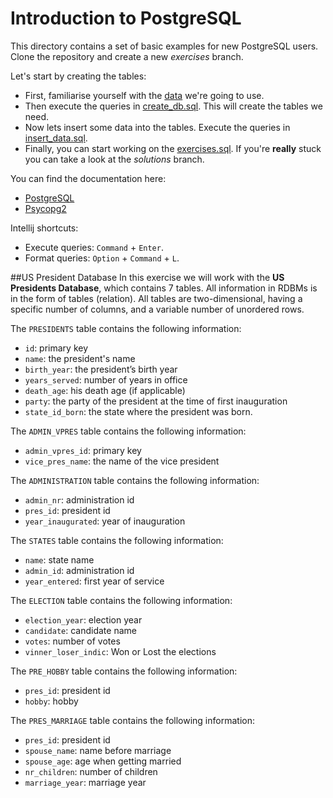 # Introduction to PostgreSQL

This directory contains a set of basic examples for new PostgreSQL users.
Clone the repository and create a new *exercises* branch. 

Let's start by creating the tables:

* First, familiarise yourself with the [data](##US-President-Database) we're going to use.
* Then execute the queries in [create_db.sql](https://github.com/Dzvezdana/introduction-to-postgresql/blob/master/queries/create_db.sql). 
This will create the tables we need.
* Now lets insert some data into the tables. Execute the queries in [insert_data.sql](https://github.com/Dzvezdana/introduction-to-postgresql/blob/master/queries/insert_data.sql).
* Finally, you can start working on the [exercises.sql](https://github.com/Dzvezdana/introduction-to-postgresql/blob/master/queries/exercises.sql).
 If you're **really** stuck you can take a look at the *solutions* branch.

You can find the documentation here:

* [PostgreSQL](https://www.postgresql.org/docs/9.4/index.html)
* [Psycopg2](http://initd.org/psycopg/docs/)

Intellij shortcuts:

* Execute queries: `Command` + `Enter`.
* Format queries: `Option` + `Command` + `L`.

##US President Database
In this exercise we will work with the **US Presidents Database**, which contains 7 tables. All information in RDBMs is in 
the form of tables (relation). All tables are two-dimensional, having a specific number of columns, and a variable 
number of unordered rows. 

The `PRESIDENTS` table contains the following information:

* `id`: primary key
* `name`: the president's name
* `birth_year`: the president’s birth year
* `years_served`: number of years in office
* `death_age`: his death age (if applicable)
* `party`: the party of the president at the time of first inauguration
* `state_id_born`: the state where the president was born.

The `ADMIN_VPRES` table contains the following information:

* `admin_vpres_id`: primary key
* `vice_pres_name`: the name of the vice president

The `ADMINISTRATION` table contains the following information:

* `admin_nr`: administration id
* `pres_id`: president id
* `year_inaugurated`: year of inauguration
   

The `STATES` table contains the following information:

* `name`: state name
* `admin_id`: administration id
* `year_entered`: first year of service

The `ELECTION` table contains the following information:

* `election_year`: election year
* `candidate`: candidate name
* `votes`: number of votes
* `vinner_loser_indic`: Won or Lost the elections

The `PRE_HOBBY` table contains the following information:

* `pres_id`: president id
* `hobby`: hobby

The `PRES_MARRIAGE` table contains the following information:

* `pres_id`: president id
* `spouse_name`: name before marriage
* `spouse_age`: age when getting married
* `nr_children`: number of children
* `marriage_year`: marriage year